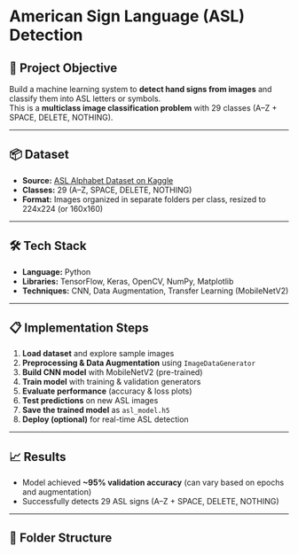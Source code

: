 # American Sign Language (ASL) Detection

## 🎯 Project Objective
Build a machine learning system to **detect hand signs from images** and classify them into ASL letters or symbols.  
This is a **multiclass image classification problem** with 29 classes (A–Z + SPACE, DELETE, NOTHING).

---

## 📦 Dataset
- **Source:** [ASL Alphabet Dataset on Kaggle](https://www.kaggle.com/datasets/grassknoted/asl-alphabet)
- **Classes:** 29 (A–Z, SPACE, DELETE, NOTHING)
- **Format:** Images organized in separate folders per class, resized to 224x224 (or 160x160)

---

## 🛠 Tech Stack
- **Language:** Python  
- **Libraries:** TensorFlow, Keras, OpenCV, NumPy, Matplotlib  
- **Techniques:** CNN, Data Augmentation, Transfer Learning (MobileNetV2)

---

## 📋 Implementation Steps
1. **Load dataset** and explore sample images
2. **Preprocessing & Data Augmentation** using `ImageDataGenerator`
3. **Build CNN model** with MobileNetV2 (pre-trained)  
4. **Train model** with training & validation generators
5. **Evaluate performance** (accuracy & loss plots)
6. **Test predictions** on new ASL images
7. **Save the trained model** as `asl_model.h5`
8. **Deploy (optional)** for real-time ASL detection

---

## 📈 Results
- Model achieved **~95% validation accuracy** (can vary based on epochs and augmentation)
- Successfully detects 29 ASL signs (A–Z + SPACE, DELETE, NOTHING)

---

## 📂 Folder Structure
